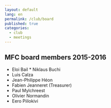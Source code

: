 ```yaml
---
layout: default
lang: en
permalink: /club/board
published: true
categories:
  - club
  - meetings
---
```


## MFC board members 2015-2016

* Eloi Bail
‎* Niklaus Buchi
* Luis Calza
* Jean-Philippe Héon
* Fabien Jeanneret (Treasurer)
* Paul Mylchreest
* Olivier Normandin
* Eero Piilokivi
